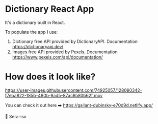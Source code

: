 # Dictionary React App
It's a dictionary built in React. 

To populate the app I use:
1) Dictionary free API provided by DictionaryAPI. Documentation https://dictionaryapi.dev/  
2) Images free API provided by Pexels. Documentation https://www.pexels.com/api/documentation/

# How does it look like?

https://user-images.githubusercontent.com/74925057/128090342-f7eba822-185b-480b-9ad5-87ac8b80b62f.mov

You can check it out here ➡️ https://gallant-dubinsky-e70d9d.netlify.app/



:rocket: 
Sera-iso
